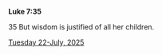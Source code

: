 **Luke 7:35**

35 But wisdom is justified of all her children.

[Tuesday 22-July, 2025](https://getbible.life/kjv/Luke/7/35)
